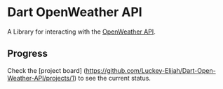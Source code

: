 # Dart OpenWeather API

A Library for interacting with the [OpenWeather API](https://openweathermap.org/api).

## Progress

Check the [project board] (https://github.com/Luckey-Elijah/Dart-Open-Weather-API/projects/1) to see the current status.